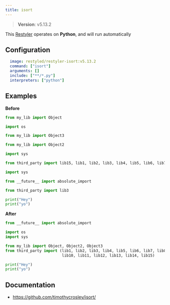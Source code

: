 ```yaml
---
title: isort
---
```


> **Version**: v5.13.2

This [Restyler][source] operates on **Python**, and will run automatically

## Configuration

```yaml
  image: restyled/restyler-isort:v5.13.2
  command: ["isort"]
  arguments: []
  include: ["**/*.py"]
  interpreters: ["python"]
```

## Examples

**Before**

```python
from my_lib import Object

import os

from my_lib import Object3

from my_lib import Object2

import sys

from third_party import lib15, lib1, lib2, lib3, lib4, lib5, lib6, lib7, lib8, lib9, lib10, lib11, lib12, lib13, lib14

import sys

from __future__ import absolute_import

from third_party import lib3

print("Hey")
print("yo")

```

**After**

```python
from __future__ import absolute_import

import os
import sys

from my_lib import Object, Object2, Object3
from third_party import (lib1, lib2, lib3, lib4, lib5, lib6, lib7, lib8, lib9,
                         lib10, lib11, lib12, lib13, lib14, lib15)

print("Hey")
print("yo")

```


## Documentation

- https://github.com/timothycrosley/isort/

[source]: https://github.com/restyled-io/restylers/blob/main/isort/info.yaml
